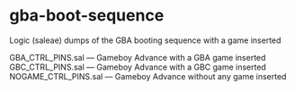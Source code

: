 # gba-boot-sequence
Logic (saleae) dumps of the GBA booting sequence with a game inserted

GBA_CTRL_PINS.sal — Gameboy Advance with a GBA game inserted
GBC_CTRL_PINS.sal — Gameboy Advance with a GBC game inserted
NOGAME_CTRL_PINS.sal — Gameboy Advance without any game inserted

